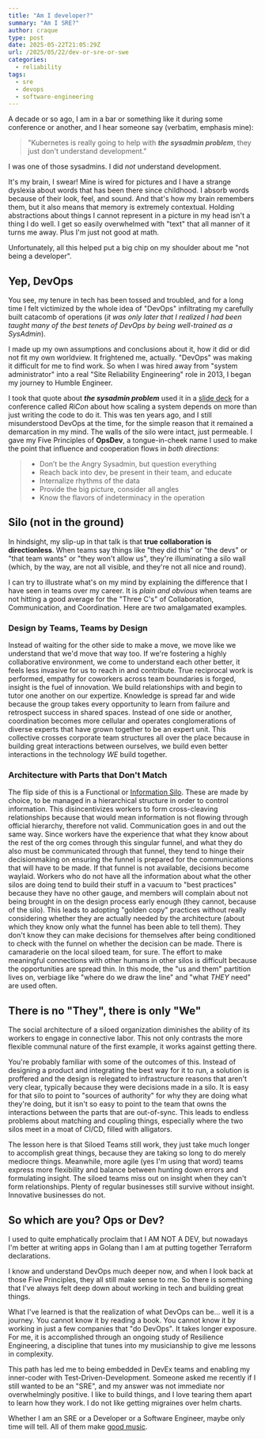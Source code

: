 ```yaml
---
title: "Am I developer?"
summary: "Am I SRE?"
author: craque
type: post
date: 2025-05-22T21:05:29Z
url: /2025/05/22/dev-or-sre-or-swe
categories:
  - reliability
tags:
  - sre
  - devops
  - software-engineering
---
```

A decade or so ago, I am in a bar or something like it during some conference or another, and I hear someone say (verbatim, emphasis mine):

> "Kubernetes is really going to help with ***the sysadmin problem***, they just don't understand development."

I was one of those sysadmins. I did _not_ understand development.

It's my brain, I swear! Mine is wired for pictures and I have a strange dyslexia about words that has been there since childhood. I absorb words because of their look, feel, and sound. And that's how my brain remembers them, but it also means that memory is extremely contextual. Holding abstractions about things I cannot represent in a picture in my head isn't a thing I do well. I get so easily overwhelmed with "text" that all manner of it turns me away. Plus I'm just not good at math.

Unfortunately, all this helped put a big chip on my shoulder about me "not being a developer". 

## Yep, DevOps

You see, my tenure in tech has been tossed and troubled, and for a long time I felt victimized by the whole idea of "DevOps" infiltrating my carefully built catacomb of operations (*it was only later that I realized I had been taught many of the best tenets of DevOps by being well-trained as a SysAdmin*).

I made up my own assumptions and conclusions about it, how it did or did not fit my own worldview. It frightened me, actually. "DevOps" was making it difficult for me to find work. So when I was hired away from "system administrator" into a real "Site Reliability Engineering" role in 2013, I began my journey to Humble Engineer.

I took that quote about ***the sysadmin problem*** used it in a [slide deck](https://www.dropbox.com/scl/fi/kdtnfcb3ndnkfcifn5isl/Stepping-Up-To-Scale.pdf?rlkey=ow1jurq3t5itqhzp4ybhycngj&st=sw2n4e3v&dl=0) for a conference called *RiCon* about how scaling a system depends on more than just writing the code to do it. This was ten years ago, and I still misunderstood DevOps at the time, for the simple reason that it remained a demarcation in my mind. The walls of the silo were intact, just permeable. I gave my Five Principles of **OpsDev**, a tongue-in-cheek name I used to make the point that influence and cooperation flows in *both directions*:

> - Don’t be the Angry Sysadmin, but question everything
> - Reach back into dev, be present in their team, and educate
> - Internalize rhythms of the data
> - Provide the big picture, consider all angles
> - Know the flavors of indeterminacy in the operation

## Silo (not in the ground)

In hindsight, my slip-up in that talk is that **true collaboration is directionless**. When teams say things like "they did this" or "the devs" or "that team wants" or "they won't allow us", they're illuminating a silo wall (which, by the way, are not all visible, and they're not all nice and round).

I can try to illustrate what's on my mind by explaining the difference that I have seen in teams over my career. It is *plain and obvious* when teams are not hitting a good average for the "Three C's" of Collaboration, Communication, and Coordination. Here are two amalgamated examples.

### Design by Teams, Teams by Design

Instead of waiting for the other side to make a move, we move like we understand that we'd move that way too. If we're fostering a highly collaborative environment, we come to understand each other better, it feels less invasive for us to reach in and contribute. True reciprocal work is performed, empathy for coworkers across team boundaries is forged, insight is the fuel of innovation. We build relationships with and begin to tutor one another on our expertize. Knowledge is spread far and wide because the group takes every opportunity to learn from failure and retrospect success in shared spaces. Instead of one side or another, coordination becomes more cellular and operates conglomerations of diverse experts that have grown together to be an expert unit. This collective crosses corporate team structures all over the place because in building great interactions between ourselves, we build even better interactions in the technology _WE_ build together.

### Architecture with Parts that Don't Match

The flip side of this is a Functional or [Information Silo](https://en.wikipedia.org/wiki/Information_silo). These are made by choice, to be managed in a hierarchical structure in order to control information. This disincentivizes workers to form cross-cleaving relationships because that would mean information is not flowing through official hierarchy, therefore not valid. Communication goes in and out the same way. Since workers have the experience that what they know about the rest of the org comes through this singular funnel, and what they do also must be communicated through that funnel, they tend to hinge their decisionmaking on ensuring the funnel is prepared for the communications that will have to be made. If that funnel is not available, decisions become waylaid. Workers who do not have all the information about what the other silos are doing tend to build their stuff in a vacuum to "best practices" because they have no other gauge, and members will complain about not being brought in on the design process early enough (they cannot, because of the silo). This leads to adopting "golden copy" practices without really considering whether they are actually needed by the architecture (about which they know only what the funnel has been able to tell them). They don't know they can make decisions for themselves after being conditioned to check with the funnel on whether the decision can be made. There is camaraderie on the local siloed team, for sure. The effort to make meaningful connections with other humans in other silos is difficult because the opportunities are spread thin. In this mode, the "us and them" partition lives on, verbiage like "where do we draw the line" and "what _THEY_ need" are used often.

## There is no "They", there is only "We"

The social architecture of a siloed organization diminishes the ability of its workers to engage in connective labor. This not only contrasts the more flexible communal nature of the first example, it works against getting there.

You're probably familiar with some of the outcomes of this. Instead of designing a product and integrating the best way for it to run, a solution is proffered and the design is relegated to infrastructure reasons that aren't very clear, typically because they were decisions made in a silo. It is easy for that silo to point to "sources of authority" for why they are doing what they're doing, but it isn't so easy to point to the team that owns the interactions between the parts that are out-of-sync. This leads to endless problems about matching and coupling things, especially where the two silos meet in a moat of CI/CD, filled with alligators.

The lesson here is that Siloed Teams still work, they just take much longer to accomplish great things, because they are taking so long to do merely mediocre things. Meanwhile, more agile (yes I'm using that word) teams express more flexibility and balance between hunting down errors and formulating insight. The siloed teams miss out on insight when they can't form relationships. Plenty of regular businesses still survive without insight. Innovative businesses do not.

## So which are you? Ops or Dev?

I used to quite emphatically proclaim that I AM NOT A DEV, but nowadays I'm better at writing apps in Golang than I am at putting together Terraform declarations. 

I know and understand DevOps much deeper now, and when I look back at those Five Principles, they all still make sense to me. So there is something that I've always felt deep down about working in tech and building great things.

What I've learned is that the realization of what DevOps can be... well it is a journey. You cannot know it by reading a book. You cannot know it by working in just a few companies that "do DevOps". It takes longer exposure. For me, it is accomplished through an ongoing study of Resilience Engineering, a discipline that tunes into my musicianship to give me lessons in complexity.

This path has led me to being embedded in DevEx teams and enabling my inner-coder with Test-Driven-Development. Someone asked me recently if I still wanted to be an "SRE", and my answer was not immediate nor overwhelmingly positive. I like to build things, and I love tearing them apart to learn how they work. I do not like getting migraines over helm charts.

Whether I am an SRE or a Developer or a Software Engineer, maybe only time will tell. All of them make [good music](https://www.craque.net).